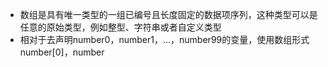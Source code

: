 - 数组是具有唯一类型的一组已编号且长度固定的数据项序列，这种类型可以是任意的原始类型，例如整型、字符串或者自定义类型
- 相对于去声明number0，number1，...，number99的变量，使用数组形式number[0]，number
